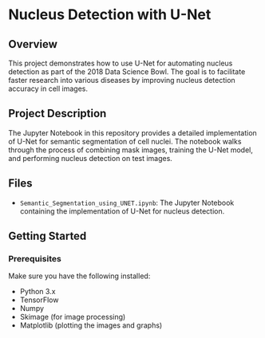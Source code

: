 # Nucleus Detection with U-Net

## Overview

This project demonstrates how to use U-Net for automating nucleus detection as part of the 2018 Data Science Bowl. The goal is to facilitate faster research into various diseases by improving nucleus detection accuracy in cell images.

## Project Description

The Jupyter Notebook in this repository provides a detailed implementation of U-Net for semantic segmentation of cell nuclei. The notebook walks through the process of combining mask images, training the U-Net model, and performing nucleus detection on test images.

## Files

- `Semantic_Segmentation_using_UNET.ipynb`: The Jupyter Notebook containing the implementation of U-Net for nucleus detection.

## Getting Started

### Prerequisites

Make sure you have the following installed:

- Python 3.x
- TensorFlow
- Numpy
- Skimage (for image processing)
- Matplotlib (plotting the images and graphs)
